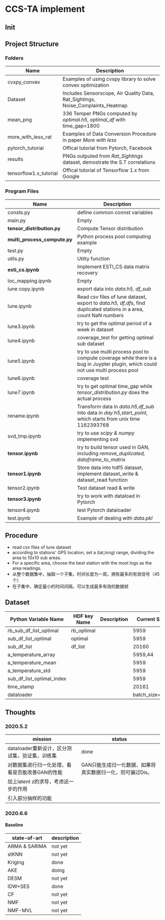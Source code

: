 # CCS-TA implement

## Init

## Project Structure

### Folders

| Name| Description|
|------|--------|
|cvxpy_convex|Examples of using cvxpy library to solve convex optimization|
|Dataset|Includes Sensorscope, Air Quality Data, Rat_Sightings, Noise_Complaints_Heatmap|
|mean_png|336 Temper PNGs computed by *optimal.h5, optimal_df*  with time_gap=1800|
|more_with_less_rat|Examples of Data Conversion Procedure in paper *More with less*|
|pytorch_tutorial|Offical tutorial from Pytorch, Facebook|
|results|PNGs outputed from *Rat_Sightings* dataset, demostrate the S.T correlations|
|tensorflow1.x_tutorial|Offical tutorial of Tensorflow 1.x from Google|

### Program Files

|Name|Description|
| ---- | ---- |
| consts.py | define common connst variables |
| main.py | Empty |
|**tensor_distribution.py**| Compute Tensor distribution |
|**multi_process_compute.py**| Python process pool computing example |
|test.py| Empty |
|utils.py| Utilty function |
| **esti_cs.ipynb** | Implement ESTI_CS data matrix recovery |
| loc_mapping.ipynb | Empty |
| lune copy.ipynb | export data into *data.h5, df_sub* |
| lune.ipynb | Read csv files of lune dataset, export to *data.h5, df,dfs*, find duplicated stations in a area, count NaN numbers |
| lune3.ipynb | try to get the optimal period of a week in dataset |
| lune4.ipynb | coverage_test for getting optimal sub dataset |
| lune5.ipynb | try to use multi process pool to compute coverage while there is a bug in Juypter plugin, which could not use multi process pool |
| lune6.ipynb | coverage test |
| lune7.ipynb | try to get optimal time_gap while *tensor_distribution.py* does the actual process |
| rename.ipynb | Transform data in *data.h5,df_sub* into data in *day.h5,start_point*, which starts from unix time 1162393768 |
| svd_tmp.ipynb | try to use *scipy & numpy* implementing svd |
| **tensor.ipynb** | try to build tensor used in GAN, including *remove_duplicated, dataframe_to_matrix* |
| **tensor1.ipynb** | Store data into hdf5 dataset, implement dataset_write & dataset_read function |
|tensor2.ipynb| Test dataset read & write|
|**tensor3.ipynb**| try to work with dataload in Pytorch|
|tensor4.ipynb| test Pytorch dataloader|
| test.ipynb | Example of dealing with *data.pkl* |

## Procedure

- read csv files of lune dataset
- according to stations' GPS location, set a (lat,long) range, dividing the area to 10x10 sub areas.
- For a specific area, choose the best station with the most logs as the area readings. 
- 从整个数据集中，抽取一个子集，时间长度为一周，拥有最多的有效信号（45个）
- 在子集中，确定最小的时间间隔，可以生成最多有效的数据帧

## Dataset

|Python Variable Name| HDF key Name |Description |Current Size|File Name|
| ---- | ---- |---|---|----|
| rb_sub_df_list_optimal | rb_optimal ||5959|ds_rb_optimal.h5|
| sub_df_list_optimal | optimal ||5959|ds_optimal.h5|
| sub_df_list | df_list ||20160|ds_df_list.h5|
| a_temperature_array |      ||5959,44|dataset.hdf5|
|a_temperature_mean|||5959|dataset.hdf5|
|a_temperature_std|||5959|dataset.hdf5|
|sub_df_list_optimal_index|||5959|dataset.hdf5|
|time_stamp|||20161|dataset.hdf5|
|dataloader|||batch_size=500|dataloader.pt|

## Thoughts

### 2020.5.2

|mission|status|
|----|---|
|dataloader重新设计，区分测试集，验证集，训练集|done|
|对数据集进行归一化处理，看看是否能改善GAN的性能|GAN只能生成归一化数据，如果将真实数据归一化，则可骗过Dis。|
|加上latent z的求导，考虑这一步的作用||
|引入部分抽样的功能||

### 2020.6.6

#### Baseline

|state-of-art|description|
|----|----|
|ARMA & SARIMA| not yet|
|stKNN|not yet|
|Kriging| done|
|AKE|doing|
|DESM| not yet|
|IDW+SES|done|
|CF|not yet|
|NMF| not yet|
|NMF-MVL|not yet|
